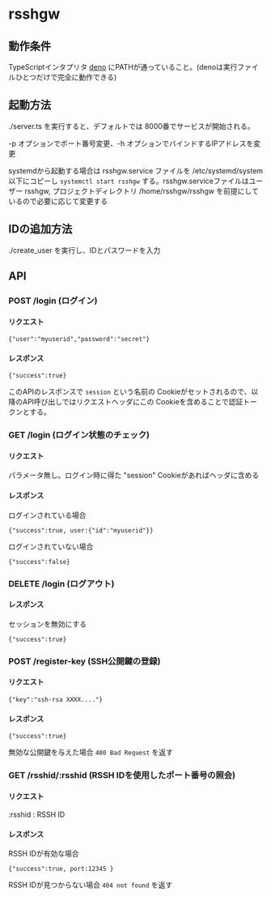 # rsshgw

## 動作条件

TypeScriptインタプリタ [deno](https://deno.land/) にPATHが通っていること。(denoは実行ファイルひとつだけで完全に動作できる)

## 起動方法

./server.ts を実行すると、デフォルトでは 8000番でサービスが開始される。

-p オプションでポート番号変更、-h オプションでバインドするIPアドレスを変更

systemdから起動する場合は rsshgw.service ファイルを /etc/systemd/system 以下にコピーし ```systemctl start rsshgw``` する。rsshgw.serviceファイルはユーザー rsshgw, プロジェクトディレクトリ /home/rsshgw/rsshgw を前提にしているので必要に応じて変更する

## IDの追加方法

./create_user を実行し、IDとパスワードを入力

## API

### POST /login (ログイン)

#### リクエスト

```
{"user":"myuserid","password":"secret"}
```

#### レスポンス

```
{"success":true}
```

このAPIのレスポンスで ```session``` という名前の Cookieがセットされるので、以降のAPI呼び出しではリクエストヘッダにこの Cookieを含めることで認証トークンとする。

### GET /login (ログイン状態のチェック)

#### リクエスト

パラメータ無し。ログイン時に得た "session" Cookieがあればヘッダに含める

#### レスポンス

ログインされている場合

```
{"success":true, user:{"id":"myuserid"}}
```

ログインされていない場合

```
{"success":false}
```

### DELETE /login (ログアウト)

#### レスポンス

セッションを無効にする

```
{"success":true}
```

### POST /register-key (SSH公開鍵の登録)

#### リクエスト

```
{"key":"ssh-rsa XXXX...."}
```

#### レスポンス

```
{"success":true}
```

無効な公開鍵を与えた場合 ```400 Bad Request``` を返す

### GET /rsshid/:rsshid (RSSH IDを使用したポート番号の照会)

#### リクエスト

:rsshid : RSSH ID

#### レスポンス

RSSH IDが有効な場合

```
{"success":true, port:12345 }
```

RSSH IDが見つからない場合 ```404 not found``` を返す